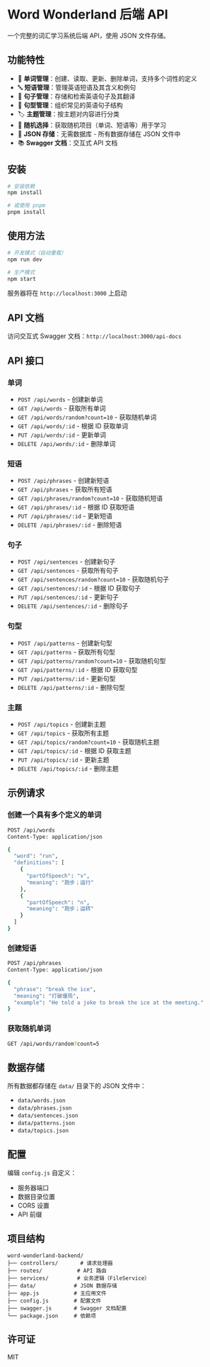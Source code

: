 # Word Wonderland 后端 API

一个完整的词汇学习系统后端 API，使用 JSON 文件存储。

## 功能特性

- 📝 **单词管理**：创建、读取、更新、删除单词，支持多个词性的定义
- 🔤 **短语管理**：管理英语短语及其含义和例句
- 📖 **句子管理**：存储和检索英语句子及其翻译
- 🎯 **句型管理**：组织常见的英语句子结构
- 🏷️ **主题管理**：按主题对内容进行分类
- 🎲 **随机选择**：获取随机项目（单词、短语等）用于学习
- 📄 **JSON 存储**：无需数据库 - 所有数据存储在 JSON 文件中
- 📚 **Swagger 文档**：交互式 API 文档

## 安装

```bash
# 安装依赖
npm install

# 或使用 pnpm
pnpm install
```

## 使用方法

```bash
# 开发模式（自动重载）
npm run dev

# 生产模式
npm start
```

服务器将在 `http://localhost:3000` 上启动

## API 文档

访问交互式 Swagger 文档：`http://localhost:3000/api-docs`

## API 接口

### 单词
- `POST /api/words` - 创建新单词
- `GET /api/words` - 获取所有单词
- `GET /api/words/random?count=10` - 获取随机单词
- `GET /api/words/:id` - 根据 ID 获取单词
- `PUT /api/words/:id` - 更新单词
- `DELETE /api/words/:id` - 删除单词

### 短语
- `POST /api/phrases` - 创建新短语
- `GET /api/phrases` - 获取所有短语
- `GET /api/phrases/random?count=10` - 获取随机短语
- `GET /api/phrases/:id` - 根据 ID 获取短语
- `PUT /api/phrases/:id` - 更新短语
- `DELETE /api/phrases/:id` - 删除短语

### 句子
- `POST /api/sentences` - 创建新句子
- `GET /api/sentences` - 获取所有句子
- `GET /api/sentences/random?count=10` - 获取随机句子
- `GET /api/sentences/:id` - 根据 ID 获取句子
- `PUT /api/sentences/:id` - 更新句子
- `DELETE /api/sentences/:id` - 删除句子

### 句型
- `POST /api/patterns` - 创建新句型
- `GET /api/patterns` - 获取所有句型
- `GET /api/patterns/random?count=10` - 获取随机句型
- `GET /api/patterns/:id` - 根据 ID 获取句型
- `PUT /api/patterns/:id` - 更新句型
- `DELETE /api/patterns/:id` - 删除句型

### 主题
- `POST /api/topics` - 创建新主题
- `GET /api/topics` - 获取所有主题
- `GET /api/topics/random?count=10` - 获取随机主题
- `GET /api/topics/:id` - 根据 ID 获取主题
- `PUT /api/topics/:id` - 更新主题
- `DELETE /api/topics/:id` - 删除主题

## 示例请求

### 创建一个具有多个定义的单词

```bash
POST /api/words
Content-Type: application/json

{
  "word": "run",
  "definitions": [
    {
      "partOfSpeech": "v",
      "meaning": "跑步；运行"
    },
    {
      "partOfSpeech": "n",
      "meaning": "跑步；运转"
    }
  ]
}
```

### 创建短语

```bash
POST /api/phrases
Content-Type: application/json

{
  "phrase": "break the ice",
  "meaning": "打破僵局",
  "example": "He told a joke to break the ice at the meeting."
}
```

### 获取随机单词

```bash
GET /api/words/random?count=5
```

## 数据存储

所有数据都存储在 `data/` 目录下的 JSON 文件中：
- `data/words.json`
- `data/phrases.json`
- `data/sentences.json`
- `data/patterns.json`
- `data/topics.json`

## 配置

编辑 `config.js` 自定义：
- 服务器端口
- 数据目录位置
- CORS 设置
- API 前缀

## 项目结构

```
word-wonderland-backend/
├── controllers/       # 请求处理器
├── routes/           # API 路由
├── services/         # 业务逻辑（FileService）
├── data/            # JSON 数据存储
├── app.js           # 主应用文件
├── config.js        # 配置文件
├── swagger.js       # Swagger 文档配置
└── package.json     # 依赖项
```

## 许可证

MIT

